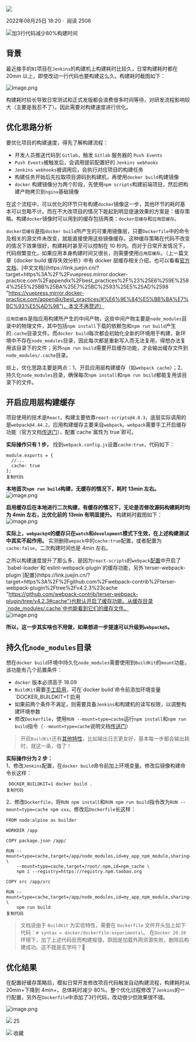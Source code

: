    

[![](https://p26-passport.byteacctimg.com/img/user-avatar/4aa21e6a60bff0744a9092ece15b9376~300x300.image)](https://juejin.cn/user/3312183941279335)

2022年08月25日 18:20 ·  阅读 2506

![加3行代码减少80%构建时间](https://p9-juejin.byteimg.com/tos-cn-i-k3u1fbpfcp/80af61d450cd415ca2b24bf4fab84b2c~tplv-k3u1fbpfcp-zoom-crop-mark:3024:3024:3024:1702.awebp?)  

## 背景

最近接手的`BI`项目在`Jenkins`的构建机上构建耗时比较久，日常构建耗时都在 20min 以上，即使改动一行代码也要构建这么久。构建耗时截图如下：

![image.png](https://p3-juejin.byteimg.com/tos-cn-i-k3u1fbpfcp/204e2de4bea9452fbaccd2840576791c~tplv-k3u1fbpfcp-zoom-in-crop-mark:3024:0:0:0.awebp)

构建耗时较长导致日常测试和正式发版都会浪费很多时间等待，对研发流程影响较大（主要是我忍不了）。因此需要对构建速度进行优化。

## 优化思路分析

要优化项目的构建速度，得先了解构建流程：

-   开发人员推送代码到 `Gitlab`，触发 `Gitlab` 服务器的 `Push Events`
-   `Push Events`被触发后，会调用提前配置好的 `Jenkins webhooks`
-   `Jenkins webhooks`被调用后，会执行对应项目的构建任务
-   构建任务开始后先拉取项目源码到构建机，再使用`docker build`构建镜像
-   `docker` 构建镜像分为两个阶段，先使用`npm scripts`构建前端项目，然后把构建产物拷贝到`nginx`基础镜像

在这个流程中，可以优化的环节只有构建`docker`镜像这一步，其他环节的耗时基本可以忽略不计。而在不大改项目的情况下能起到明显提速效果的方案是：缓存策略。构建`docker`镜像时可以用到的缓存包括两类：`docker层缓存`和`应用层缓存`。

`docker层缓存`是指`docker build`所产生的可重用镜像层，只要`Dockerfile`中的命令及相关的源文件未改变，就能直接使用这些镜像缓存。这种缓存策略在代码不改变的情况下效果很好，构建耗时甚至可以控制在 10 秒内。而对于日常开发情况下，代码频繁变化，如果应用本身构建时间又很长，则需要使用`应用层缓存`。（上一篇文章《docker build 缓存失效分析》中有 docker 层缓存相关介绍，也可以看看[官方文档](https://link.juejin.cn/?target=https%3A%2F%2Fdocs.docker.com%2Fdevelop%2Fdevelop-images%2Fdockerfile_best-practices%2F%23leverage-build-cache "https://docs.docker.com/develop/develop-images/dockerfile_best-practices/#leverage-build-cache")、[中文文档](https://link.juejin.cn/?target=https%3A%2F%2Fvuepress.mirror.docker-practice.com%2Fappendix%2Fbest_practices%2F%23%25E6%259E%2584%25E5%25BB%25BA%25E7%25BC%2593%25E5%25AD%2598 "https://vuepress.mirror.docker-practice.com/appendix/best_practices/#%E6%9E%84%E5%BB%BA%E7%BC%93%E5%AD%98")，本文不再赘述）

`应用层缓存`是指应用构建所产生的中间产物，这些中间产物主要是`node_modules`目录中的物理文件，其中包括`npm install`下载的依赖包和`npm run build`产生的`.cache`目录文件。而`docker build`每次都会初始化全新的环境用于构建，新环境中不存在`node_modules`目录，因此每次都是重新写入而无法复用，得想办法复用该目录下的文件；另外`npm run build`需要开启缓存功能，才会输出缓存文件到`node_modules/.cache`目录。

综上，优化思路主要是两点：1、开启应用层构建缓存（如`webpack cache`）；2、持久化`node_modules`目录，确保每次`npm install`和`npm run build`都能复用该目录下的文件。

## 开启应用层构建缓存

项目使用的技术是`React`，构建主要依靠`react-scripts@4.0.3`，底层实际调用的是`webpack@4.44.2`，应用构建缓存主要来自`webpack`。`webpack`需要手工开启缓存功能（官方文档[传送门](https://link.juejin.cn/?target=https%3A%2F%2Fv4.webpack.js.org%2Fconfiguration%2Fother-options%2F%23cache "https://v4.webpack.js.org/configuration/other-options/#cache")），配置`cache`属性为`true`即可。

**实际操作只有 1 步，** 找到`webpack.config.js`设置`cache:true`，代码如下：

```
module.exports = {
  //...
  cache: true
};
复制代码
```

**本地首次`npm run build`构建，无缓存的情况下，耗时 13min 左右。**  
![image.png](https://p3-juejin.byteimg.com/tos-cn-i-k3u1fbpfcp/b66ea98b9dbf48a8809edfe0be17d058~tplv-k3u1fbpfcp-zoom-in-crop-mark:3024:0:0:0.awebp)

**启用缓存后在本地进行二次构建，有缓存的情况下，无论是否修改源码构建耗时均为 4min 左右，比优化前的 13min 有明显提升。** 构建耗时截图如下：  
![image.png](https://p3-juejin.byteimg.com/tos-cn-i-k3u1fbpfcp/ebf961d0fafb4b0b89bd848bbf718d1d~tplv-k3u1fbpfcp-zoom-in-crop-mark:3024:0:0:0.awebp)

**实际上，`webpack@4`的缓存只在`watch`和`development`模式下生效，在上述构建测试中其实不起作用。** 实测删除`wepack`中的`cache:true`配置，或者配置为`cache:false`，二次构建时间也是 4min 左右。

之所以构建速度提升了那么多，是因为`react-scripts`的`webpack`[配置](https://link.juejin.cn/?target=https%3A%2F%2Fgithub.com%2Ffacebook%2Fcreate-react-app%2Fblob%2Fv4.0.3%2Fpackages%2Freact-scripts%2Fconfig%2Fwebpack.config.js%23L459 "https://github.com/facebook/create-react-app/blob/v4.0.3/packages/react-scripts/config/webpack.config.js#L459")中开启了`babel-loader`和`eslint-webpack-plugin`的缓存功能，另外`terser-webpack-plugin`[配置](https://link.juejin.cn/?target=https%3A%2F%2Fgithub.com%2Fwebpack-contrib%2Fterser-webpack-plugin%2Ftree%2Fv4.2.3%23cache "https://github.com/webpack-contrib/terser-webpack-plugin/tree/v4.2.3#cache")也默认开启了缓存功能。从缓存目录`node_modules/.cache`中也能看到它们的缓存文件。  
![image.png](https://p3-juejin.byteimg.com/tos-cn-i-k3u1fbpfcp/2075a1572a9b4c9d85a63be9e38ca275~tplv-k3u1fbpfcp-zoom-in-crop-mark:3024:0:0:0.awebp)

**所以，这一步其实啥也不用做，如果想进一步提速可以升级到`webpack@5`。**

## 持久化`node_modules`目录

想在`docker build`环境中持久化`node_modules`需要使用到`BuildKit`的`mount`功能，该功能有几个前置条件：

-   `docker` 版本必须高于 18.09
-   `BuildKit`需要[手工启用](https://link.juejin.cn/?target=https%3A%2F%2Fdocs.docker.com%2Fdevelop%2Fdevelop-images%2Fbuild_enhancements%2F%23to-enable-buildkit-builds "https://docs.docker.com/develop/develop-images/build_enhancements/#to-enable-buildkit-builds")，可在`docker build`命令前添加环境变量`DOCKER_BUILDKIT=1`启用
-   如果前两个条件不满足，则需要具备`Jenkins`和构建机的读写权限，以调整构建环境参数
-   修改`Dockerfile`，使用`RUN --mount=type=cache`运行`npm install`和`npm run build`指令（`--mount=type=cache`说明文档[传送门](https://link.juejin.cn/?target=https%3A%2F%2Fvuepress.mirror.docker-practice.com%2Fbuildx%2Fbuildkit%2F%23run-mount-type-cache "https://vuepress.mirror.docker-practice.com/buildx/buildkit/#run-mount-type-cache")）

> 开启`BuildKit`还有[其他特性](https://link.juejin.cn/?target=https%3A%2F%2Fdocs.docker.com%2Fdevelop%2Fdevelop-images%2Fbuild_enhancements%2F%23new-docker-build-command-line-build-output "https://docs.docker.com/develop/develop-images/build_enhancements/#new-docker-build-command-line-build-output")，比如输出日志更友好，基本每一步都会输出耗时，就这一条，值了！

**实际操作分为 2 步：**  
1、修改`Jenkins`配置，在`docker build`命令前加上环境变量。修改后镜像构建命令长这样：

```
 DOCKER_BUILDKIT=1 docker build .
复制代码
```

2、修改`Dockerfile`，将`RUN npm install`和`RUN npm run build`指令改为`RUN --mount=type=cache npm xxx`。修改后`Dockerfile`长这样：

```
FROM node:alpine as builder

WORKDIR /app

COPY package.json /app/

RUN --mount=type=cache,target=/app/node_modules,id=my_app_npm_module,sharing=locked \
    --mount=type=cache,target=/root/.npm,id=npm_cache \
    npm i --registry=https://registry.npm.taobao.org

COPY src /app/src

RUN --mount=type=cache,target=/app/node_modules,id=my_app_npm_module,sharing=locked \
    npm run build
复制代码
```

> 文档说由于 `BuildKit` 为实验特性，需要在 `Dockerfile` 文件开头加上如下代码：`# syntax = docker/dockerfile:experimental`。 在`Docker 20.10`环境下，加了上述代码反而构建报错，原因是加载外网资源失败，删除后构建成功。这不就是玄学吗？🤡

## 优化结果

在配置好缓存策略后，模拟日常开发修改项目代码触发自动构建流程，构建耗时从 20min+下降到 4min+，总体耗时减少 80%。整个优化过程修改了`Jenkins`的一行配置，另外在`Dockerfile`中添加了3行代码，改动很少但效果很不错。

![image.png](https://p3-juejin.byteimg.com/tos-cn-i-k3u1fbpfcp/3646773723e94dca8025e0c8134b6bfd~tplv-k3u1fbpfcp-zoom-in-crop-mark:3024:0:0:0.awebp)

![](https://lf3-cdn-tos.bytescm.com/obj/static/xitu_juejin_web/00ba359ecd0075e59ffbc3d810af551d.svg) 25

![](https://lf3-cdn-tos.bytescm.com/obj/static/xitu_juejin_web/3d482c7a948bac826e155953b2a28a9e.svg) 收藏